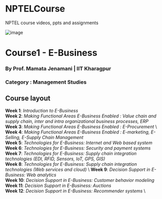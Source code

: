 # NPTELCourse
NPTEL course videos, ppts and assignments

![image](https://user-images.githubusercontent.com/60473704/162786950-c77d18ec-08b4-4574-8c25-a3e1737d9921.png)

# Course1 - E-Business
### By Prof. Mamata Jenamani   |   IIT Kharagpur
### Category :	Management Studies

## Course layout
**Week 1**:   _Introduction to E-Business_ \
**Week 2**:   _Making Functional Areas E-Business Enabled : Value chain and supply chain, inter and intra organizational business processes, ERP_ \
**Week 3**:   _Making Functional Areas E-Business Enabled : E-Procurement_ \ 
**Week 4**:   _Making Functional Areas E-Business Enabled : E-marketing, E-Selling, E-Supply Chain Management_ \
**Week 5**:   _Technologies for E-Business: Internet and Web based system_ \
**Week 6**:   _Technologies for E-Business: Security and payment systems_ \
**Week 7**:   _Technologies for E-Business: Supply chain integration technologies (EDI, RFID, Sensors, IoT, GPS, GIS)_ \
**Week 8**:   _Technologies for E-Business: Supply chain integration technologies (Web services and cloud)_ \ 
**Week 9**:   _Decision Support in E-Business: Web analytics_ \
**Week 10**:  _Decision Support in E-Business: Customer behavior modeling_ \
**Week 11**:  _Decision Support in E-Business: Auctions_ \
**Week 12**:  _Decision Support in E-Business: Recommender systems_ \
